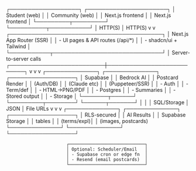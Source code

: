 ┌───────────────────┐                             ┌──────────────────────┐
│   Student (web)   │                             │ Community (web)      │
│  Next.js frontend │                             │ Next.js frontend     │
└─────────┬─────────┘                             └──────────┬───────────┘
          │ HTTP(S)                                              │ HTTP(S)
          v                                                      v
                  ┌──────────────────────────────────────────┐
                  │         Next.js App Router (SSR)         │
                  │  - UI pages & API routes (/api/*)        │
                  │  - shadcn/ui + Tailwind                  │
                  └───────────┬──────────────────────────────┘
                              │ Server-to-server calls
   ┌──────────────────────────┼───────────────────────────┐
   v                          v                           v
┌──────────────┐        ┌──────────────┐            ┌──────────────────┐
│  Supabase    │        │  Bedrock AI  │            │  Postcard Render │
│  (Auth/DB)   │        │ (Claude etc) │            │ (Puppeteer/SSR)  │
│  - Auth      │        │ - Term/def   │            │ - HTML→PNG/PDF   │
│  - Postgres  │        │ - Summaries  │            │ - Stored output  │
│  - Storage   │        └───────┬──────┘            └─────────┬────────┘
└──────┬───────┘                │                               │
       │ SQL/Storage            │ JSON                          │ File URLs
       v                        v                               v
┌──────────────┐        ┌──────────────┐            ┌──────────────────┐
│  RLS-secured │        │  AI Results  │            │ Supabase Storage │
│  tables      │        │  (terms/expl)│            │ (images, postcards)
└──────────────┘        └──────────────┘            └──────────────────┘

                           ┌─────────────────────────────┐
                           │ Optional: Scheduler/Email   │
                           │ - Supabase cron or edge fn  │
                           │ - Resend (email postcards)  │
                           └─────────────────────────────┘
